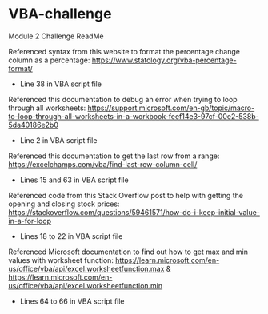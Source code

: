 # VBA-challenge

Module 2 Challenge ReadMe

Referenced syntax from this website to format the percentage change column as a percentage: https://www.statology.org/vba-percentage-format/
- Line 38 in VBA script file

Referenced this documentation to debug an error when trying to loop through all worksheets: https://support.microsoft.com/en-gb/topic/macro-to-loop-through-all-worksheets-in-a-workbook-feef14e3-97cf-00e2-538b-5da40186e2b0
- Line 2 in VBA script file

Referenced this documentation to get the last row from a range: https://excelchamps.com/vba/find-last-row-column-cell/
- Lines 15 and 63 in VBA script file

Referenced code from this Stack Overflow post to help with getting the opening and closing stock prices: https://stackoverflow.com/questions/59461571/how-do-i-keep-initial-value-in-a-for-loop
- Lines 18 to 22 in VBA script file

Referenced Microsoft documentation to find out how to get max and min values with worksheet function: https://learn.microsoft.com/en-us/office/vba/api/excel.worksheetfunction.max & https://learn.microsoft.com/en-us/office/vba/api/excel.worksheetfunction.min
- Lines 64 to 66 in VBA script file
